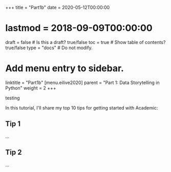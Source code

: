 +++
title = "Part1b"
date = 2020-05-12T00:00:00
# lastmod = 2018-09-09T00:00:00
draft = false  # Is this a draft? true/false
toc = true  # Show table of contents? true/false
type = "docs"  # Do not modify.
# Add menu entry to sidebar.
linktitle = "Part1b"
[menu.eilive2020]
  parent = "Part 1: Data Storytelling in Python"
  weight = 2
+++

testing 

In this tutorial, I'll share my top 10 tips for getting started with Academic:

## Tip 1

...

## Tip 2

...
